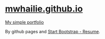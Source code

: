 # [mwhailie.github.io]()

[My simple portfolio](mwhailie.github.io) 

By github pages and [Start Bootstrap - Resume](https://github.com/BlackrockDigital/startbootstrap-resume).
